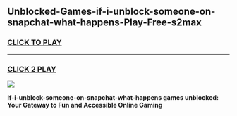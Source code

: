 
## Unblocked-Games-if-i-unblock-someone-on-snapchat-what-happens-Play-Free-s2max
<h3>
<a href="https://premium76.site?title=if-i-unblock-someone-on-snapchat-what-happens&ref=18A1">CLICK TO PLAY</a></h3>
<hr>

<h3>
<a href="https://premium76.site?title=if-i-unblock-someone-on-snapchat-what-happens&ref=18A1">CLICK 2 PLAY</a>
  
</h3>

<a href="https://premium76.site?title=if-i-unblock-someone-on-snapchat-what-happens&ref=18A1"><img src="https://clearcache.store/games.png"></a>


**if-i-unblock-someone-on-snapchat-what-happens games unblocked: Your Gateway to Fun and Accessible Online Gaming**
